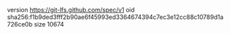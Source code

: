 version https://git-lfs.github.com/spec/v1
oid sha256:f1b9ded3fff2b90ae6f45993ed3364674394c7ec3e12cc88c10789d1a726ce0b
size 10674
